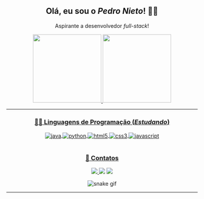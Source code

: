 <div align="center">
<h2> Olá, eu sou o <i>Pedro Nieto</i>! 👋🏼 </h2>
<p> Aspirante a desenvolvedor <i>full-stack</i>! </p>
</div> 

<div align="center">
<a href="https://github.com/Pedroo-Nietoo"/>   
  
<img height="180em" src="https://github-readme-stats.vercel.app/api?username=Pedroo-Nietoo&theme=dracula&show_icons=true&locale=pt-br&title_color=FFFFFF&text__color=FFFFFF&icon_color=&bg_color=DEG,051937,00456A,007789,00A88C&border_color=2F4858&include_all_commits=true&count_private=true"/>

<img height="180em" src="https://github-readme-stats.vercel.app/api/top-langs/?username=Pedroo-Nietoo&theme=dracula&layout=compact&locale=pt-br&title_color=FFFFFF&text__color=FFFFFF&bg_color=DEG,00A88C,007789,00456A,051937&border_color=2F4858&langs_count=5"/>
</div>
<hr>

<div align="center" style="display: inline_block">
  
### 👨‍💻 Linguagens de Programação (_Estudando_)
  <img align="center" alt="java" src="https://img.shields.io/badge/Java-00456A?style=for-the-badge&logo=java&logoColor=ED8B00"/>
  <img align="center" alt="python" src="https://img.shields.io/badge/Python-00456A?style=for-the-badge&logo=python&logoColor=3776AB"/>
  <img align="center" alt="html5" src="https://img.shields.io/badge/HTML5-00456A?style=for-the-badge&logo=html5&logoColor=E34F26"/>
  <img align="center" alt="css3" src="https://img.shields.io/badge/CSS3-00456A?style=for-the-badge&logo=css3&logoColor=1572B6"/>
  <img align="center" alt="javascript" src="https://img.shields.io/badge/JavaScript-00456A?style=for-the-badge&logo=javascript&logoColor=F7DF1E"/>
</div>
<br>

<div align="center" target="_blank">
  
### 📧 Contatos
<img src="https://img.shields.io/badge/Gmail-007789?style=for-the-badge&logo=gmail&logoColor=D14836"/>
  
  <a href="https://www.instagram.com/pedroonietoo/">
  <img src="https://img.shields.io/badge/Instagram-007789?style=for-the-badge&logo=instagram&logoColor=E4405F"/></a>
  
  <a href="https://www.linkedin.com/in/pedro-nieto-645299235/">
  <img src="https://img.shields.io/badge/LinkedIn-007789?style=for-the-badge&logo=linkedin&logoColor=00B2FF"/></a>
</div>

<div align="center">
  
  ![snake gif](https://github.com/Pedroo-Nietoo/Pedroo-Nietoo/blob/output/github-contribution-grid-snake.svg)
</div>
<hr>
